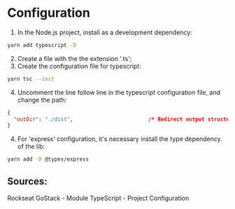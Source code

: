 # Configuration

1. In the Node.js project, install as a development dependency:
```bash
yarn add typescript -D
```
2. Create a file with the the extension '.ts'; 
3. Create the configuration file for typescript:
```bash
yarn tsc --init
```
4. Uncomment the line follow line in the typescript configuration file, and change the path:
```json
{
  "outDir": "./dist",                        /* Redirect output structure to the directory. */
}
```
4. For 'express' configuration, it's necessary install the type dependency of the lib:
```bash
yarn add -D @types/express
```

## Sources:
Rockseat GoStack - Module TypeScript - Project Configuration